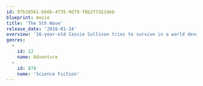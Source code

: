 ```yaml
---
id: 97b10561-bb6b-4f35-9d79-f6b2f7d21deb
blueprint: movie
title: 'The 5th Wave'
release_date: '2016-01-14'
overview: '16-year-old Cassie Sullivan tries to survive in a world devastated by the waves of an alien invasion that has already decimated the population and knocked mankind back to the Stone Age.'
genres:
  -
    id: 12
    name: Adventure
  -
    id: 878
    name: 'Science Fiction'
---
```

